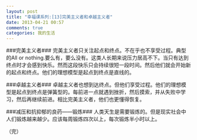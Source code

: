 ```yaml
---
layout: post
title: "幸福课系列:[13]完美主义者和卓越主义者"
date: 2013-04-21 00:57
comments: true
categories: 我的生活
---
```

###完美主义者###
完美主义者只关注起点和终点。不在乎也不享受过程。典型的All or nothing.要么有，要么没有。这类人长期来说压力居高不下。当只有达到终点时才会感到快乐。然而这段快乐只会持续很短一段时间。然后他们就会开始新的起点和终点。他们的理想模型是起点到终点是直线的。

###卓越主义者###
卓越主义者也想到达终点。但他们享受过程。他们的理想模型是起点到终点是弹簧型的。每前进一点就遇到挫折，然后摸索，并从失败中学习，然后再继续前进。相比完美主义者，他们也更懂得恢复。

###减压和抗抑郁的良药——锻炼###
人类天生是需要锻炼的。但是现实社会中人们锻炼越来越少。应该每周锻炼四次以上，每次锻炼半小时以上。

（完）
